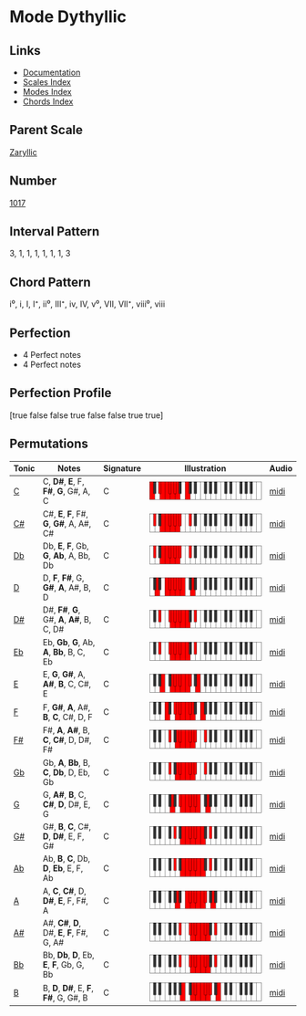 # Mode Dythyllic

## Links

- [Documentation](index.md)
- [Scales Index](Scales.md)
- [Modes Index](Modes.md)
- [Chords Index](Chords.md)

## Parent Scale

[Zaryllic](ScaleZaryllic.md)

## Number

[1017](https://ianring.com/musictheory/scales/1017)

## Interval Pattern

3, 1, 1, 1, 1, 1, 1, 3

## Chord Pattern

i⁰, i, I, I⁺, ii⁰, III⁺, iv, IV, v⁰, VII, VII⁺, viii⁰, viii

## Perfection

- 4 Perfect notes
- 4 Perfect notes

## Perfection Profile

[true false false true false false true true]

## Permutations

| Tonic | Notes | Signature | Illustration | Audio |
|-------|-------|-----------|--------------|-------|
| [C](ModeCNaturalDythyllic.md) | C, **D#**, **E**, F, **F#**, **G**, G#, A, C | C | ![CNaturalDythyllic](ModeCNaturalDythyllic.png) | [midi](https://github.com/edipermadi/music/blob/main/docs/ModeCNaturalDythyllic.mid?raw=true) |
| [C#](ModeCSharpDythyllic.md) | C#, **E**, **F**, F#, **G**, **G#**, A, A#, C# | C | ![CSharpDythyllic](ModeCSharpDythyllic.png) | [midi](https://github.com/edipermadi/music/blob/main/docs/ModeCSharpDythyllic.mid?raw=true) |
| [Db](ModeDFlatDythyllic.md) | Db, **E**, **F**, Gb, **G**, **Ab**, A, Bb, Db | C | ![DFlatDythyllic](ModeDFlatDythyllic.png) | [midi](https://github.com/edipermadi/music/blob/main/docs/ModeDFlatDythyllic.mid?raw=true) |
| [D](ModeDNaturalDythyllic.md) | D, **F**, **F#**, G, **G#**, **A**, A#, B, D | C | ![DNaturalDythyllic](ModeDNaturalDythyllic.png) | [midi](https://github.com/edipermadi/music/blob/main/docs/ModeDNaturalDythyllic.mid?raw=true) |
| [D#](ModeDSharpDythyllic.md) | D#, **F#**, **G**, G#, **A**, **A#**, B, C, D# | C | ![DSharpDythyllic](ModeDSharpDythyllic.png) | [midi](https://github.com/edipermadi/music/blob/main/docs/ModeDSharpDythyllic.mid?raw=true) |
| [Eb](ModeEFlatDythyllic.md) | Eb, **Gb**, **G**, Ab, **A**, **Bb**, B, C, Eb | C | ![EFlatDythyllic](ModeEFlatDythyllic.png) | [midi](https://github.com/edipermadi/music/blob/main/docs/ModeEFlatDythyllic.mid?raw=true) |
| [E](ModeENaturalDythyllic.md) | E, **G**, **G#**, A, **A#**, **B**, C, C#, E | C | ![ENaturalDythyllic](ModeENaturalDythyllic.png) | [midi](https://github.com/edipermadi/music/blob/main/docs/ModeENaturalDythyllic.mid?raw=true) |
| [F](ModeFNaturalDythyllic.md) | F, **G#**, **A**, A#, **B**, **C**, C#, D, F | C | ![FNaturalDythyllic](ModeFNaturalDythyllic.png) | [midi](https://github.com/edipermadi/music/blob/main/docs/ModeFNaturalDythyllic.mid?raw=true) |
| [F#](ModeFSharpDythyllic.md) | F#, **A**, **A#**, B, **C**, **C#**, D, D#, F# | C | ![FSharpDythyllic](ModeFSharpDythyllic.png) | [midi](https://github.com/edipermadi/music/blob/main/docs/ModeFSharpDythyllic.mid?raw=true) |
| [Gb](ModeGFlatDythyllic.md) | Gb, **A**, **Bb**, B, **C**, **Db**, D, Eb, Gb | C | ![GFlatDythyllic](ModeGFlatDythyllic.png) | [midi](https://github.com/edipermadi/music/blob/main/docs/ModeGFlatDythyllic.mid?raw=true) |
| [G](ModeGNaturalDythyllic.md) | G, **A#**, **B**, C, **C#**, **D**, D#, E, G | C | ![GNaturalDythyllic](ModeGNaturalDythyllic.png) | [midi](https://github.com/edipermadi/music/blob/main/docs/ModeGNaturalDythyllic.mid?raw=true) |
| [G#](ModeGSharpDythyllic.md) | G#, **B**, **C**, C#, **D**, **D#**, E, F, G# | C | ![GSharpDythyllic](ModeGSharpDythyllic.png) | [midi](https://github.com/edipermadi/music/blob/main/docs/ModeGSharpDythyllic.mid?raw=true) |
| [Ab](ModeAFlatDythyllic.md) | Ab, **B**, **C**, Db, **D**, **Eb**, E, F, Ab | C | ![AFlatDythyllic](ModeAFlatDythyllic.png) | [midi](https://github.com/edipermadi/music/blob/main/docs/ModeAFlatDythyllic.mid?raw=true) |
| [A](ModeANaturalDythyllic.md) | A, **C**, **C#**, D, **D#**, **E**, F, F#, A | C | ![ANaturalDythyllic](ModeANaturalDythyllic.png) | [midi](https://github.com/edipermadi/music/blob/main/docs/ModeANaturalDythyllic.mid?raw=true) |
| [A#](ModeASharpDythyllic.md) | A#, **C#**, **D**, D#, **E**, **F**, F#, G, A# | C | ![ASharpDythyllic](ModeASharpDythyllic.png) | [midi](https://github.com/edipermadi/music/blob/main/docs/ModeASharpDythyllic.mid?raw=true) |
| [Bb](ModeBFlatDythyllic.md) | Bb, **Db**, **D**, Eb, **E**, **F**, Gb, G, Bb | C | ![BFlatDythyllic](ModeBFlatDythyllic.png) | [midi](https://github.com/edipermadi/music/blob/main/docs/ModeBFlatDythyllic.mid?raw=true) |
| [B](ModeBNaturalDythyllic.md) | B, **D**, **D#**, E, **F**, **F#**, G, G#, B | C | ![BNaturalDythyllic](ModeBNaturalDythyllic.png) | [midi](https://github.com/edipermadi/music/blob/main/docs/ModeBNaturalDythyllic.mid?raw=true) |
